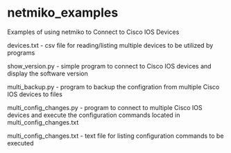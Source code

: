 # netmiko_examples
Examples of using netmiko to Connect to Cisco IOS Devices

devices.txt - csv file for reading/listing multiple devices to be utilized by programs

show_version.py - simple program to connect to Cisco IOS devices and display the software version

multi_backup.py - program to backup the configration from multiple Cisco IOS devices to files

multi_config_changes.py - program to connect to multiple Cisco IOS devices and execute the configuration commands located in multi_config_changes.txt

multi_config_changes.txt - text file for listing configuration commands to be executed

